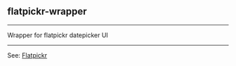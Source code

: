 ## flatpickr-wrapper

<hr/>
Wrapper for flatpickr datepicker UI
  
***  

See: [Flatpickr](https://flatpickr.js.org/) 
